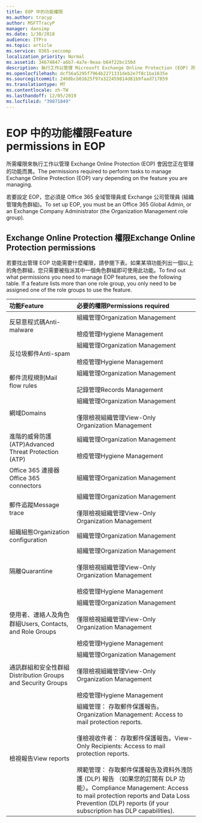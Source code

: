 ```yaml
---
title: EOP 中的功能權限
ms.author: tracyp
author: MSFTTracyP
manager: dansimp
ms.date: 1/30/2018
audience: ITPro
ms.topic: article
ms.service: O365-seccomp
localization_priority: Normal
ms.assetid: 34674847-a6b7-4a7e-9eaa-b64f22bc150d
description: 執行工作以管理 Microsoft Exchange Online Protection (EOP) 所需的權限會視您正在管理的功能而異。
ms.openlocfilehash: dcf56a5295f7964b2271331deb2e7f8c1ba1635e
ms.sourcegitcommit: 2468bcb01625f97a322459814d81b9faad717859
ms.translationtype: MT
ms.contentlocale: zh-TW
ms.lasthandoff: 12/05/2019
ms.locfileid: "39871849"
---
```

# <a name="feature-permissions-in-eop"></a><span data-ttu-id="6368a-103">EOP 中的功能權限</span><span class="sxs-lookup"><span data-stu-id="6368a-103">Feature permissions in EOP</span></span>

<span data-ttu-id="6368a-104">所需權限來執行工作以管理 Exchange Online Protection (EOP) 會因您正在管理的功能而異。</span><span class="sxs-lookup"><span data-stu-id="6368a-104">The permissions required to perform tasks to manage Exchange Online Protection (EOP) vary depending on the feature you are managing.</span></span>

<span data-ttu-id="6368a-105">若要設定 EOP，您必須是 Office 365 全域管理員或 Exchange 公司管理員 (組織管理角色群組)。</span><span class="sxs-lookup"><span data-stu-id="6368a-105">To set up EOP, you must be an Office 365 Global Admin, or an Exchange Company Administrator (the Organization Management role group).</span></span>

## <a name="exchange-online-protection-permissions"></a><span data-ttu-id="6368a-106">Exchange Online Protection 權限</span><span class="sxs-lookup"><span data-stu-id="6368a-106">Exchange Online Protection permissions</span></span>

<span data-ttu-id="6368a-p101">若要找出管理 EOP 功能需要什麼權限，請參閱下表。如果某項功能列出一個以上的角色群組，您只需要被指派其中一個角色群組即可使用此功能。</span><span class="sxs-lookup"><span data-stu-id="6368a-p101">To find out what permissions you need to manage EOP features, see the following table. If a feature lists more than one role group, you only need to be assigned one of the role groups to use the feature.</span></span>

|<span data-ttu-id="6368a-109">**功能**</span><span class="sxs-lookup"><span data-stu-id="6368a-109">**Feature**</span></span>|<span data-ttu-id="6368a-110">**必要的權限**</span><span class="sxs-lookup"><span data-stu-id="6368a-110">**Permissions required**</span></span>|
|:-----|:-----|
|<span data-ttu-id="6368a-111">反惡意程式碼</span><span class="sxs-lookup"><span data-stu-id="6368a-111">Anti-malware</span></span>|<span data-ttu-id="6368a-112">組織管理</span><span class="sxs-lookup"><span data-stu-id="6368a-112">Organization Management</span></span> <br/><br/> <span data-ttu-id="6368a-113">檢疫管理</span><span class="sxs-lookup"><span data-stu-id="6368a-113">Hygiene Management</span></span>|
|<span data-ttu-id="6368a-114">反垃圾郵件</span><span class="sxs-lookup"><span data-stu-id="6368a-114">Anti-spam</span></span>|<span data-ttu-id="6368a-115">組織管理</span><span class="sxs-lookup"><span data-stu-id="6368a-115">Organization Management</span></span> <br/><br/> <span data-ttu-id="6368a-116">檢疫管理</span><span class="sxs-lookup"><span data-stu-id="6368a-116">Hygiene Management</span></span>|
|<span data-ttu-id="6368a-117">郵件流程規則</span><span class="sxs-lookup"><span data-stu-id="6368a-117">Mail flow rules</span></span>|<span data-ttu-id="6368a-118">組織管理</span><span class="sxs-lookup"><span data-stu-id="6368a-118">Organization Management</span></span> <br/><br/> <span data-ttu-id="6368a-119">記錄管理</span><span class="sxs-lookup"><span data-stu-id="6368a-119">Records Management</span></span>|
|<span data-ttu-id="6368a-120">網域</span><span class="sxs-lookup"><span data-stu-id="6368a-120">Domains</span></span>|<span data-ttu-id="6368a-121">組織管理</span><span class="sxs-lookup"><span data-stu-id="6368a-121">Organization Management</span></span> <br/><br/> <span data-ttu-id="6368a-122">僅限檢視組織管理</span><span class="sxs-lookup"><span data-stu-id="6368a-122">View-Only Organization Management</span></span>|
|<span data-ttu-id="6368a-123">進階的威脅防護 (ATP)</span><span class="sxs-lookup"><span data-stu-id="6368a-123">Advanced Threat Protection (ATP)</span></span>|<span data-ttu-id="6368a-124">組織管理</span><span class="sxs-lookup"><span data-stu-id="6368a-124">Organization Management</span></span> <br/><br/> <span data-ttu-id="6368a-125">檢疫管理</span><span class="sxs-lookup"><span data-stu-id="6368a-125">Hygiene Management</span></span>|
|<span data-ttu-id="6368a-126">Office 365 連接器</span><span class="sxs-lookup"><span data-stu-id="6368a-126">Office 365 connectors</span></span>|<span data-ttu-id="6368a-127">組織管理</span><span class="sxs-lookup"><span data-stu-id="6368a-127">Organization Management</span></span>|
|<span data-ttu-id="6368a-128">郵件追蹤</span><span class="sxs-lookup"><span data-stu-id="6368a-128">Message trace</span></span>|<span data-ttu-id="6368a-129">組織管理</span><span class="sxs-lookup"><span data-stu-id="6368a-129">Organization Management</span></span> <br/><br/> <span data-ttu-id="6368a-130">僅限檢視組織管理</span><span class="sxs-lookup"><span data-stu-id="6368a-130">View-Only Organization Management</span></span>|
|<span data-ttu-id="6368a-131">組織組態</span><span class="sxs-lookup"><span data-stu-id="6368a-131">Organization configuration</span></span>|<span data-ttu-id="6368a-132">組織管理</span><span class="sxs-lookup"><span data-stu-id="6368a-132">Organization Management</span></span>|
|<span data-ttu-id="6368a-133">隔離</span><span class="sxs-lookup"><span data-stu-id="6368a-133">Quarantine</span></span>|<span data-ttu-id="6368a-134">組織管理</span><span class="sxs-lookup"><span data-stu-id="6368a-134">Organization Management</span></span> <br/><br/> <span data-ttu-id="6368a-135">僅限檢視組織管理</span><span class="sxs-lookup"><span data-stu-id="6368a-135">View-Only Organization Management</span></span> <br/><br/> <span data-ttu-id="6368a-136">檢疫管理</span><span class="sxs-lookup"><span data-stu-id="6368a-136">Hygiene Management</span></span>|
|<span data-ttu-id="6368a-137">使用者、連絡人及角色群組</span><span class="sxs-lookup"><span data-stu-id="6368a-137">Users, Contacts, and Role Groups</span></span>|<span data-ttu-id="6368a-138">組織管理</span><span class="sxs-lookup"><span data-stu-id="6368a-138">Organization Management</span></span> <br/><br/> <span data-ttu-id="6368a-139">僅限檢視組織管理</span><span class="sxs-lookup"><span data-stu-id="6368a-139">View-Only Organization Management</span></span> <br/><br/> <span data-ttu-id="6368a-140">檢疫管理</span><span class="sxs-lookup"><span data-stu-id="6368a-140">Hygiene Management</span></span>|
|<span data-ttu-id="6368a-141">通訊群組和安全性群組</span><span class="sxs-lookup"><span data-stu-id="6368a-141">Distribution Groups and Security Groups</span></span>|<span data-ttu-id="6368a-142">組織管理</span><span class="sxs-lookup"><span data-stu-id="6368a-142">Organization Management</span></span> <br/><br/> <span data-ttu-id="6368a-143">僅限檢視組織管理</span><span class="sxs-lookup"><span data-stu-id="6368a-143">View-Only Organization Management</span></span> <br/><br/> <span data-ttu-id="6368a-144">檢疫管理</span><span class="sxs-lookup"><span data-stu-id="6368a-144">Hygiene Management</span></span>|
|<span data-ttu-id="6368a-145">檢視報告</span><span class="sxs-lookup"><span data-stu-id="6368a-145">View reports</span></span>|<span data-ttu-id="6368a-146">組織管理： 存取郵件保護報告。</span><span class="sxs-lookup"><span data-stu-id="6368a-146">Organization Management: Access to mail protection reports.</span></span> <br/><br/> <span data-ttu-id="6368a-147">僅檢視收件者： 存取郵件保護報告。</span><span class="sxs-lookup"><span data-stu-id="6368a-147">View-Only Recipients: Access to mail protection reports.</span></span>  <br/><br/> <span data-ttu-id="6368a-148">規範管理： 存取郵件保護報告及資料外洩防護 (DLP) 報告 （如果您的訂閱有 DLP 功能）。</span><span class="sxs-lookup"><span data-stu-id="6368a-148">Compliance Management: Access to mail protection reports and Data Loss Prevention (DLP) reports (if your subscription has DLP capabilities).</span></span>|
